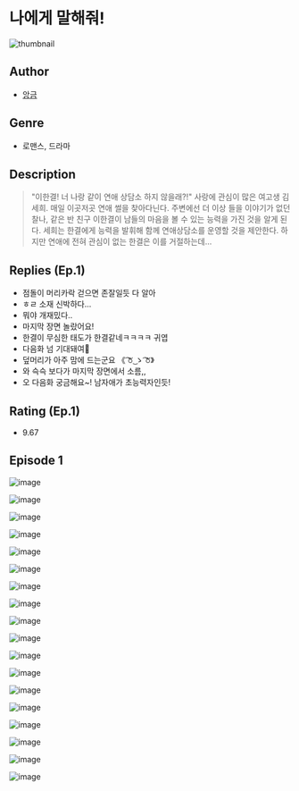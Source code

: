# 나에게 말해줘!
![thumbnail](https://image-comic.pstatic.net/user_contents_data/challenge_comic/2023/05/24/366972/upload_7089338041166279988_480x623.jpeg)

## Author
- [앙금](https://comic.naver.com/artistTitle?id=366972)

## Genre
- 로맨스, 드라마

## Description
> "이한결! 너 나랑 같이 연애 상담소 하지 않을래?!" 사랑에 관심이 많은 여고생 김세희. 매일 이곳저곳 연애 썰을 찾아다닌다. 주변에선 더 이상 들을 이야기가 없던 찰나, 같은 반 친구 이한결이 남들의 마음을 볼 수 있는 능력을 가진 것을 알게 된다. 세희는 한결에게 능력을 발휘해 함께 연애상담소를 운영할 것을 제안한다. 하지만 연애에 전혀 관심이 없는 한결은 이를 거절하는데...

## Replies (Ep.1)
- 점돌이 머리카락 걷으면 존잘일듯 다 알아
- ㅎㄹ 소재 신박하다...
- 뭐야 개재밌다..
- 마지막 장면 놀랐어요!
- 한결이 무심한 태도가 한결같네ㅋㅋㅋㅋ 귀엽
- 다음화 넘 기대돼여🤤
- 덮머리가 아주 맘에 드는군요 《 ͡꘠ ͜ゝ ͡꘠》
- 와 슥슥 보다가 마지막 장면에서 소름,,
- 오 다음화 궁금해요~! 남자애가 초능력자인듯!

## Rating (Ep.1)
- 9.67

## Episode 1
![image](https://image-comic.pstatic.net/user_contents_data/challenge_comic/2023/05/24/366972/upload_7378130078828475747.jpeg)

![image](https://image-comic.pstatic.net/user_contents_data/challenge_comic/2023/05/24/366972/upload_3762582882010752054.jpeg)

![image](https://image-comic.pstatic.net/user_contents_data/challenge_comic/2023/05/24/366972/upload_7148165001414534708.jpeg)

![image](https://image-comic.pstatic.net/user_contents_data/challenge_comic/2023/05/24/366972/upload_3907215064597672755.jpeg)

![image](https://image-comic.pstatic.net/user_contents_data/challenge_comic/2023/05/24/366972/upload_7305737121631330915.jpeg)

![image](https://image-comic.pstatic.net/user_contents_data/challenge_comic/2023/05/24/366972/upload_7234013796241073509.jpeg)

![image](https://image-comic.pstatic.net/user_contents_data/challenge_comic/2023/05/24/366972/upload_4120853265458935909.jpeg)

![image](https://image-comic.pstatic.net/user_contents_data/challenge_comic/2023/05/24/366972/upload_7018405032738959974.jpeg)

![image](https://image-comic.pstatic.net/user_contents_data/challenge_comic/2023/05/24/366972/upload_7005126445659074913.jpeg)

![image](https://image-comic.pstatic.net/user_contents_data/challenge_comic/2023/05/24/366972/upload_3904682656582100325.jpeg)

![image](https://image-comic.pstatic.net/user_contents_data/challenge_comic/2023/05/24/366972/upload_3991372556482732856.jpeg)

![image](https://image-comic.pstatic.net/user_contents_data/challenge_comic/2023/05/24/366972/upload_3847309058354852407.jpeg)

![image](https://image-comic.pstatic.net/user_contents_data/challenge_comic/2023/05/24/366972/upload_7306072683080541281.jpeg)

![image](https://image-comic.pstatic.net/user_contents_data/challenge_comic/2023/05/24/366972/upload_7220451302330033765.jpeg)

![image](https://image-comic.pstatic.net/user_contents_data/challenge_comic/2023/05/24/366972/upload_3834877966167650402.jpeg)

![image](https://image-comic.pstatic.net/user_contents_data/challenge_comic/2023/05/24/366972/upload_7293917573482230324.jpeg)

![image](https://image-comic.pstatic.net/user_contents_data/challenge_comic/2023/05/24/366972/upload_7147550378692849976.jpeg)

![image](https://image-comic.pstatic.net/user_contents_data/challenge_comic/2023/05/24/366972/upload_3775813319087502692.jpeg)
